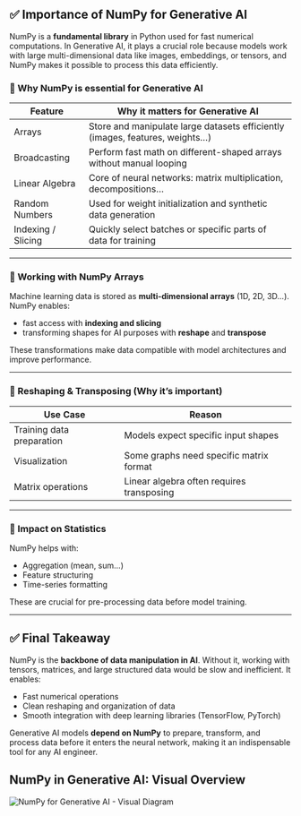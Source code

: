 
## ✅ Importance of NumPy for Generative AI

NumPy is a **fundamental library** in Python used for fast numerical computations. In Generative AI, it plays a crucial role because models work with large multi-dimensional data like images, embeddings, or tensors, and NumPy makes it possible to process this data efficiently.

### 🔹 Why NumPy is essential for Generative AI

| Feature            | Why it matters for Generative AI                                             |
| ------------------ | ---------------------------------------------------------------------------- |
| Arrays             | Store and manipulate large datasets efficiently (images, features, weights…) |
| Broadcasting       | Perform fast math on different-shaped arrays without manual looping          |
| Linear Algebra     | Core of neural networks: matrix multiplication, decompositions…              |
| Random Numbers     | Used for weight initialization and synthetic data generation                 |
| Indexing / Slicing | Quickly select batches or specific parts of data for training                |

---

### 🔹 Working with NumPy Arrays

Machine learning data is stored as **multi-dimensional arrays** (1D, 2D, 3D…). NumPy enables:

* fast access with **indexing and slicing**
* transforming shapes for AI purposes with **reshape** and **transpose**

These transformations make data compatible with model architectures and improve performance.

---

### 🔹 Reshaping & Transposing (Why it’s important)

| Use Case                  | Reason                                    |
| ------------------------- | ----------------------------------------- |
| Training data preparation | Models expect specific input shapes       |
| Visualization             | Some graphs need specific matrix format   |
| Matrix operations         | Linear algebra often requires transposing |

---

### 🔹 Impact on Statistics

NumPy helps with:

* Aggregation (mean, sum…)
* Feature structuring
* Time-series formatting

These are crucial for pre-processing data before model training.

---

## ✅ Final Takeaway

NumPy is the **backbone of data manipulation in AI**. Without it, working with tensors, matrices, and large structured data would be slow and inefficient. It enables:

* Fast numerical operations
* Clean reshaping and organization of data
* Smooth integration with deep learning libraries (TensorFlow, PyTorch)

Generative AI models **depend on NumPy** to prepare, transform, and process data before it enters the neural network, making it an indispensable tool for any AI engineer.

##  NumPy in Generative AI: Visual Overview

![NumPy for Generative AI - Visual Diagram](https://screendy-cdn.fra1.cdn.digitaloceanspaces.com/platfrom-v2/_files/file_1761605617962_MermaidChartVisualDiagramsOct272025.png)
